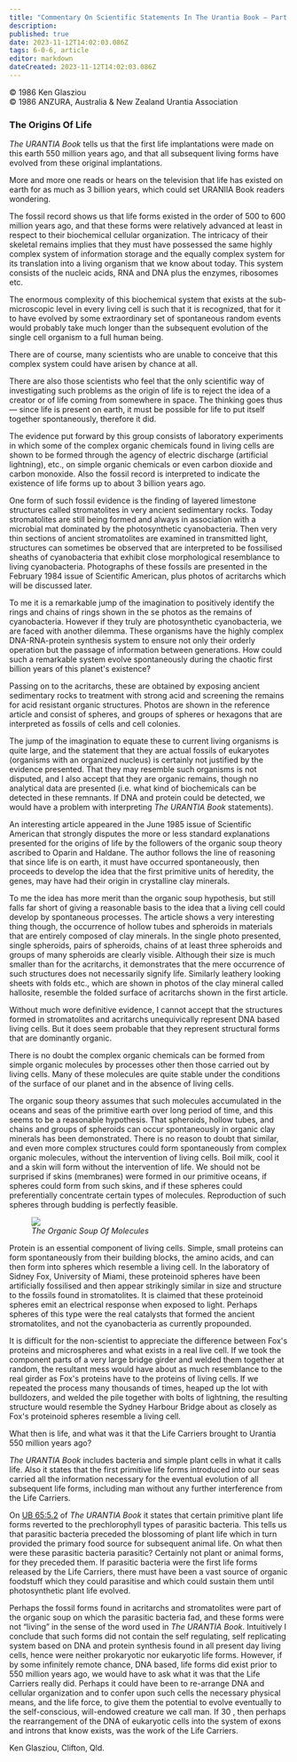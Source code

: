```yaml
---
title: "Commentary On Scientific Statements In The Urantia Book — Part IV"
description: 
published: true
date: 2023-11-12T14:02:03.086Z
tags: 6-0-6, article
editor: markdown
dateCreated: 2023-11-12T14:02:03.086Z
---
```


<p class="v-card v-sheet theme--light gray lighten-3 px-2 py-1">© 1986 Ken Glasziou<br>© 1986 ANZURA, Australia & New Zealand Urantia Association</p>

### The Origins Of Life

_The URANTIA Book_ tells us that the first life implantations were made on this earth 550 million years ago, and that all subsequent living forms have evolved from these original implantations.

More and more one reads or hears on the television that life has existed on earth for as much as 3 billion years, which could set URANIIA Book readers wondering.

The fossil record shows us that life forms existed in the order of 500 to 600 million years ago, and that these forms were relatively advanced at least in respect to their biochemical cellular organization. The intricacy of their skeletal remains implies that they must have possessed the same highly complex system of information storage and the equally complex system for its translation into a living organism that we know about today. This system consists of the nucleic acids, RNA and DNA plus the enzymes, ribosomes etc.

The enormous complexity of this biochemical system that exists at the sub-microscopic level in every living cell is such that it is recognized, that for it to have evolved by some extraordinary set of spontaneous random events would probably take much longer than the subsequent evolution of the single cell organism to a full human being.

There are of course, many scientists who are unable to conceive that this complex system could have arisen by chance at all.

There are also those scientists who feel that the only scientific way of investigating such problems as the origin of life is to reject the idea of a creator or of life coming from somewhere in space. The thinking goes thus — since life is present on earth, it must be possible for life to put itself together spontaneously, therefore it did.

The evidence put forward by this group consists of laboratory experiments in which some of the complex organic chemicals found in living cells are shown to be formed through the agency of electric discharge (artificial lightning), etc., on simple organic chemicals or even carbon dioxide and carbon monoxide. Also the fossil record is interpreted to indicate the existence of life forms up to about 3 billion years ago.

One form of such fossil evidence is the finding of layered limestone structures called stromatolites in very ancient sedimentary rocks. Today stromatolites are still being formed and always in association with a microbial mat dominated by the photosynthetic cyanobacteria. Then very thin sections of ancient stromatolites are examined in transmitted light, structures can sometimes be observed that are interpreted to be fossilised sheaths of cyanobacteria that exhibit close morphological resemblance to living cyanobacteria. Photographs of these fossils are presented in the February 1984 issue of Scientific American, plus photos of acritarchs which will be discussed later.

To me it is a remarkable jump of the imagination to positively identify the rings and chains of rings shown in the se photos as the remains of cyanobacteria. However if they truly are photosynthetic cyanobacteria, we are faced with another dilemma. These organisms have the highly complex DNA-RNA-protein synthesis system to ensure not only their orderly operation but the passage of information between generations. How could such a remarkable system evolve spontaneously during the chaotic first billion years of this planet's existence?

Passing on to the acritarchs, these are obtained by exposing ancient sedimentary rocks to treatment with strong acid and screening the remains for acid resistant organic structures. Photos are shown in the reference article and consist of spheres, and groups of spheres or hexagons that are interpreted as fossils of cells and cell colonies.

The jump of the imagination to equate these to current living organisms is quite large, and the statement that they are actual fossils of eukaryotes (organisms with an organized nucleus) is certainly not justified by the evidence presented. That they may resemble such organisms is not disputed, and I also accept that they are organic remains, though no analytical data are presented (i.e. what kind of biochemicals can be detected in these remnants. If DNA and protein could be detected, we would have a problem with interpreting _The URANTIA Book_ statements).

An interesting article appeared in the June 1985 issue of Scientific American that strongly disputes the more or less standard explanations presented for the origins of life by the followers of the organic soup theory ascribed to Oparin and Haldane. The author follows the line of reasoning that since life is on earth, it must have occurred spontaneously, then proceeds to develop the idea that the first primitive units of heredity, the genes, may have had their origin in crystalline clay minerals.

To me the idea has more merit than the organic soup hypothesis, but still falls far short of giving a reasonable basis to the idea that a living cell could develop by spontaneous processes. The article shows a very interesting thing though, the occurrence of hollow tubes and spheroids in materials that are entirely composed of clay minerals. In the single photo presented, single spheroids, pairs of spheroids, chains of at least three spheroids and groups of many spheroids are clearly visible. Although their size is much smaller than for the acritarchs, it demonstrates that the mere occurrence of such structures does not necessarily signify life. Similarly leathery looking sheets with folds etc., which are shown in photos of the clay mineral called hallosite, resemble the folded surface of acritarchs shown in the first article.

Without much wore definitive evidence, I cannot accept that the structures formed in stromatolites and acritarchs unequivically represent DNA based living cells. But it does seem probable that they represent structural forms that are dominantly organic.

There is no doubt the complex organic chemicals can be formed from simple organic molecules by processes other then those carried out by living cells. Many of these molecules are quite stable under the conditions of the surface of our planet and in the absence of living cells.

The organic soup theory assumes that such molecules accumulated in the oceans and seas of the primitive earth over long period of time, and this seems to be a reasonable hypothesis. That spheroids, hollow tubes, and chains and groups of spheroids can occur spontaneously in organic clay minerals has been demonstrated. There is no reason to doubt that similar, and even more complex structures could form spontaneously from complex organic molecules, without the intervention of living cells. Boil milk, cool it and a skin will form without the intervention of life. We should not be surprised if skins (membranes) were formed in our primitive oceans, if spheres could form from such skins, and if these spheres could preferentially concentrate certain types of molecules. Reproduction of such spheres through budding is perfectly feasible.

<figure id="Figure_2" class="image urantiapedia" alt="Microscope">
<img src="/image/article/606/microscope.jpg">
<figcaption><em>The Organic Soup Of Molecules</em></figcaption>
</figure>

Protein is an essential component of living cells. Simple, small proteins can form spontaneously from their building blocks, the amino acids, and can then form into spheres which resemble a living cell. In the laboratory of Sidney Fox, University of Miami, these proteinoid spheres have been artificially fossilised and then appear strikingly similar in size and structure to the fossils found in stromatolites. It is claimed that these proteinoid spheres emit an electrical response when exposed to light. Perhaps spheres of this type were the real catalysts that formed the ancient stromatolites, and not the cyanobacteria as currently propounded.

It is difficult for the non-scientist to appreciate the difference between Fox's proteins and microspheres and what exists in a real live cell. If we took the component parts of a very large bridge girder and welded them together at random, the resultant mess would have about as much resemblance to the real girder as Fox's proteins have to the proteins of living cells. If we repeated the process many thousands of times, heaped up the lot with bulldozers, and welded the pile together with bolts of lightning, the resulting structure would resemble the Sydney Harbour Bridge about as closely as Fox's proteinoid spheres resemble a living cell.

What then is life, and what was it that the Life Carriers brought to Urantia 550 million years ago?

_The URANTIA Book_ includes bacteria and simple plant cells in what it calls life. Also it states that the first primitive life forms introduced into our seas carried all the information necessary for the eventual evolution of all subsequent life forms, including man without any further interference from the Life Carriers.

On [UB 65:5.2](/en/The_Urantia_Book/65#p5_2) of _The URANTIA Book_ it states that certain primitive plant life forms reverted to the prechlorophyll types of parasitic bacteria. This tells us that parasitic bacteria preceded the blossoming of plant life which in turn provided the primary food source for subsequent animal life. On what then were these parasitic bacteria parasitic? Certainly not plant or animal forms, for they preceded them. If parasitic bacteria were the first life forms released by the Life Carriers, there must have been a vast source of organic foodstuff which they could parasitise and which could sustain them until photosynthetic plant life evolved.

Perhaps the fossil forms found in acritarchs and stromatolites were part of the organic soup on which the parasitic bacteria fad, and these forms were not “living” in the sense of the word used in _The URANTIA Book_. Intuitively I conclude that such forms did not contain the self regulating, self replicating system based on DNA and protein synthesis found in all present day living cells, hence were neither prokaryotic nor eukaryotic life forms. However, if by some infinitely remote chance, DNA based, life forms did exist prior to 550 million years ago, we would have to ask what it was that the Life Carriers really did. Perhaps it could have been to re-arrange DNA and cellular organization and to confer upon such cells the necessary physical means, and the life force, to give them the potential to evolve eventually to the self-conscious, will-endowed creature we call man. If 30 , then perhaps the rearrangement of the DNA of eukaryotic cells into the system of exons and introns that know exists, was the work of the Life Carriers.

Ken Glasziou, Clifton, Qld.